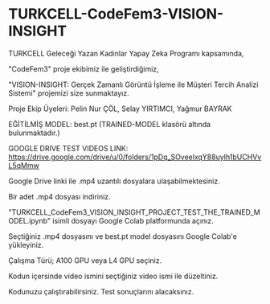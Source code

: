 # TURKCELL-CodeFem3-VISION-INSIGHT

TURKCELL Geleceği Yazan Kadınlar Yapay Zeka Programı kapsamında, 

"CodeFem3" proje ekibimiz ile geliştirdiğimiz,

"VISION-INSIGHT: Gerçek Zamanlı Görüntü İşleme ile Müşteri Tercih Analizi Sistemi" projemizi size sunmaktayız.

Proje Ekip Üyeleri: Pelin Nur ÇÖL, Selay YIRTIMCI, Yağmur BAYRAK



EĞİTİLMİŞ MODEL: best.pt (TRAINED-MODEL klasörü altında bulunmaktadır.)

GOOGLE DRIVE TEST VIDEOS LINK: https://drive.google.com/drive/u/0/folders/1pDq_SOveelxqY88uyIh1bUCHVvL5qMmw

Google Drive linki ile .mp4 uzantılı dosyalara ulaşabilmektesiniz.

Bir adet .mp4 dosyası indiriniz.

"TURKCELL_CodeFem3_VISION_INSIGHT_PROJECT_TEST_THE_TRAINED_MODEL.ipynb" isimli dosyayı Google Colab platformunda açınız.

Seçtiğiniz .mp4 dosyasını ve best.pt model dosyasını Google Colab'e yükleyiniz.

Çalışma Türü; A100 GPU veya L4 GPU seçiniz.

Kodun içersinde video ismini seçtiğiniz video ismi ile düzeltiniz.

Kodunuzu çalıştırabilirsiniz. Test sonuçlarını alacaksınız.
